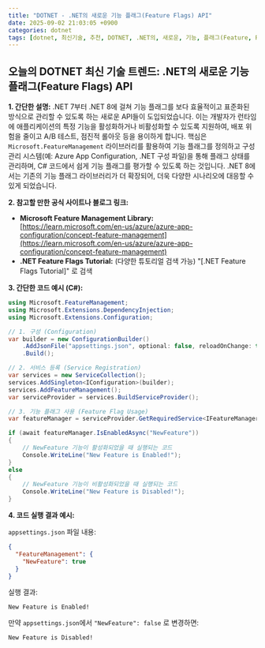 ```yaml
---
title: "DOTNET - .NET의 새로운 기능 플래그(Feature Flags) API"
date: 2025-09-02 21:03:05 +0900
categories: dotnet
tags: [dotnet, 최신기술, 추천, DOTNET, .NET의, 새로운, 기능, 플래그(Feature, Flags), API]
---
```


## 오늘의 DOTNET 최신 기술 트렌드: **.NET의 새로운 기능 플래그(Feature Flags) API**

**1. 간단한 설명:**
.NET 7부터 .NET 8에 걸쳐 기능 플래그를 보다 효율적이고 표준화된 방식으로 관리할 수 있도록 하는 새로운 API들이 도입되었습니다. 이는 개발자가 런타임에 애플리케이션의 특정 기능을 활성화하거나 비활성화할 수 있도록 지원하여, 배포 위험을 줄이고 A/B 테스트, 점진적 롤아웃 등을 용이하게 합니다. 핵심은 `Microsoft.FeatureManagement` 라이브러리를 활용하여 기능 플래그를 정의하고 구성 관리 시스템(예: Azure App Configuration, .NET 구성 파일)을 통해 플래그 상태를 관리하며, C# 코드에서 쉽게 기능 플래그를 평가할 수 있도록 하는 것입니다. .NET 8에서는 기존의 기능 플래그 라이브러리가 더 확장되어, 더욱 다양한 시나리오에 대응할 수 있게 되었습니다.

**2. 참고할 만한 공식 사이트나 블로그 링크:**

*   **Microsoft Feature Management Library:** [https://learn.microsoft.com/en-us/azure/azure-app-configuration/concept-feature-management](https://learn.microsoft.com/en-us/azure/azure-app-configuration/concept-feature-management)
*   **.NET Feature Flags Tutorial:** (다양한 튜토리얼 검색 가능) "[.NET Feature Flags Tutorial]" 로 검색

**3. 간단한 코드 예시 (C#):**

```csharp
using Microsoft.FeatureManagement;
using Microsoft.Extensions.DependencyInjection;
using Microsoft.Extensions.Configuration;

// 1. 구성 (Configuration)
var builder = new ConfigurationBuilder()
    .AddJsonFile("appsettings.json", optional: false, reloadOnChange: true)
    .Build();

// 2. 서비스 등록 (Service Registration)
var services = new ServiceCollection();
services.AddSingleton<IConfiguration>(builder);
services.AddFeatureManagement();
var serviceProvider = services.BuildServiceProvider();

// 3. 기능 플래그 사용 (Feature Flag Usage)
var featureManager = serviceProvider.GetRequiredService<IFeatureManager>();

if (await featureManager.IsEnabledAsync("NewFeature"))
{
    // NewFeature 기능이 활성화되었을 때 실행되는 코드
    Console.WriteLine("New Feature is Enabled!");
}
else
{
    // NewFeature 기능이 비활성화되었을 때 실행되는 코드
    Console.WriteLine("New Feature is Disabled!");
}
```

**4. 코드 실행 결과 예시:**

`appsettings.json` 파일 내용:

```json
{
  "FeatureManagement": {
    "NewFeature": true
  }
}
```

실행 결과:

```
New Feature is Enabled!
```

만약 `appsettings.json`에서 `"NewFeature": false` 로 변경하면:

```
New Feature is Disabled!
```

